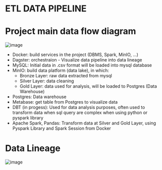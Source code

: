 # ETL DATA PIPELINE
# Project main data flow diagram
![image](https://github.com/ngoctranaa/Adventureworks_datapipeline/assets/93460170/1af23fc1-a79d-428e-afe6-d112f27d1505)
- Docker: build services in the project (DBMS, Spark, MinIO, ...)
- Dagster: orchestraion - Visualize data pipeline into data lineage
- MySQL: Initial data in .csv format will be loaded into mysql database
- MinIO: build data platform (data lake), in which:
  + Bronze Layer: raw data extracted from mysql
  + Silver Layer: data cleaning
  + Gold Layer: data used for analysis, will be loaded to Postgres (Data Warehouse)
- Postgres: Data warehouse
- Metabase: get table from Postgres to visualize data
- DBT (in progess): Used for data analysis purposes, often used to transform data when sql query are complex when using python or pyspark library
- Apache Spark, Pandas: Transform data at Silver and Gold Layer, using Pyspark Library and Spark Session from Docker
# Data Lineage 
![image](https://github.com/ngoctranaa/Adventureworks_datapipeline/assets/93460170/90ecbe77-c068-41ca-b794-bb6de9d04cba)



